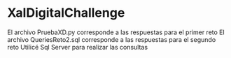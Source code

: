 # XalDigitalChallenge

El archivo PruebaXD.py corresponde a las respuestas para el primer reto
El archivo QueriesReto2.sql corresponde a las respuestas para el segundo reto
Utilicé Sql Server para realizar las consultas 
